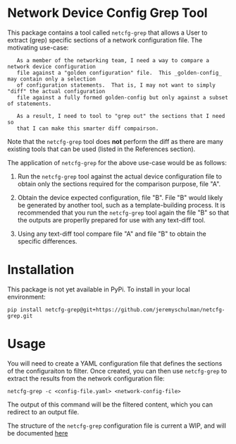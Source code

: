 # Network Device Config Grep Tool

This package contains a tool called `netcfg-grep` that allows a User to extract (grep)
specific sections of a network configuration file.  The motivating use-case:

       As a member of the networking team, I need a way to compare a network device configuration
       file against a "golden configuration" file.  This _golden-config_ may contain only a selection
       of configuration statements.  That is, I may not want to simply "diff" the actual configuration
       file against a fully formed golden-config but only against a subset of statements.  
       
       As a result, I need to tool to "grep out" the sections that I need so
       that I can make this smarter diff compairson.

Note that the `netcfg-grep` tool does **not** perform the diff as there are many existing tools
that can be used (listed in the References section).

The application of `netcfg-grep` for the above use-case would be as follows:

   1. Run the `netcfg-grep` tool against the actual device configuration file to
   obtain only the sections required for the comparison purpose, file "A".
   
   2. Obtain the device expected configuration, file "B".  File "B" would likely
   be generated by another tool, such as a template-building process.  It is recommended
   that you run the `netcfg-grep` tool again the file "B" so that the outputs are
   properlly prepared for use with any text-diff tool.
   
   3. Using any text-diff tool compare file "A" and file "B" to obtain the specific
   differences.
   

# Installation

This package is not yet available in PyPi.  To install in your local environment:

```shell
pip install netcfg-grep@git+https://github.com/jeremyschulman/netcfg-grep.git
```

# Usage

You will need to create a YAML configuration file that defines the sections of
the configuraiton to filter.  Once created, you can then use `netcfg-grep` to
extract the results from the network configuration file:

```shell
netcfg-grep -c <config-file.yaml> <network-config-file>
```

The output of this command will be the filtered content, which you can redirect
to an output file.

The structure of the `netcfg-grep` configuration file is current a WIP, and will
be documented [here](docs/config.md)


   
